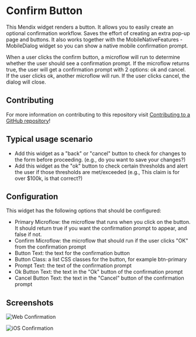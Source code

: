 # Confirm Button

This Mendix widget renders a button. It allows you to easily create an optional confirmation workflow. Saves the effort of creating an extra pop-up page and buttons. It also works together with the MobileNativeFeatures - MobileDialog widget so you can show a native mobile confirmation prompt.

When a user clicks the confirm button, a microflow will run to determine whether the user should see a confirmation prompt. If the microflow returns true, the user will get a confirmation prompt with 2 options: ok and cancel. If the user clicks ok, another microflow will run. If the user clicks cancel, the dialog will close.

## Contributing

For more information on contributing to this repository visit [Contributing to a GitHub repository](https://world.mendix.com/display/howto50/Contributing+to+a+GitHub+repository)!

## Typical usage scenario

 - Add this widget as a "back" or "cancel" button to check for changes to the form before proceeding. (e.g., do you want to save your changes?)
 - Add this widget as the "ok" button to check certain thresholds and alert the user if those thresholds are met/exceeded (e.g., This claim is for over $100k, is that correct?)

## Configuration

This widget has the following options that should be configured:
 - Primary Microflow: the microflow that runs when you click on the button. It should return true if you want the confirmation prompt to appear, and false if not.
 - Confirm Microflow: the microflow that should run if the user clicks "OK" from the confirmation prompt
 - Button Text: the text for the confirmation button
 - Button Class: a list CSS classes for the button, for example btn-primary
 - Prompt Text: the text of the confirmation prompt
 - Ok Button Text: the text in the "Ok" button of the confirmation prompt
 - Cancel Button Text: the text in the "Cancel" button of the confirmation prompt

## Screenshots

![Web Confirmation](https://github.com/tieniber/ConfirmButton/blob/master/assets/confirm-mendix.png)

![iOS Confirmation](https://github.com/tieniber/ConfirmButton/blob/master/assets/confirm-iOS.jpg)
